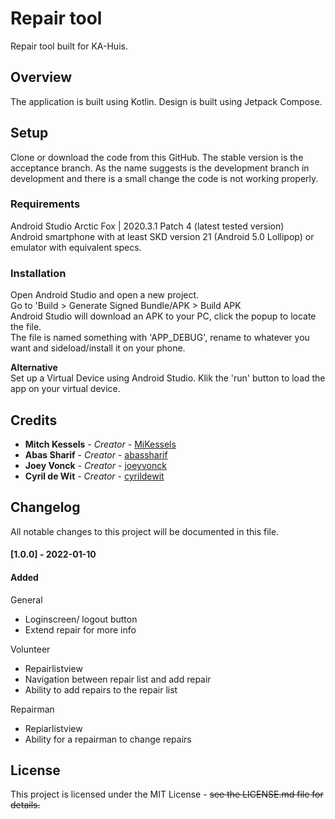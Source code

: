 # Repair tool

Repair tool built for KA-Huis.

## Overview

The application is built using Kotlin. Design is built using Jetpack Compose.

## Setup

Clone or download the code from this GitHub. The stable version is the acceptance branch. As the name suggests is the development branch in development and there is a small change the code is not working properly.

### Requirements

Android Studio Arctic Fox | 2020.3.1 Patch 4 (latest tested version)   
Android smartphone with at least SKD version 21 (Android 5.0 Lollipop) or emulator with equivalent specs.

### Installation

Open Android Studio and open a new project.  
Go to 'Build > Generate Signed Bundle/APK > Build APK  
Android Studio will download an APK to your PC, click the popup to locate the file.  
The file is named something with 'APP_DEBUG', rename to whatever you want and sideload/install it on your phone.

**Alternative**  
Set up a Virtual Device using Android Studio. Klik the 'run' button to load the app on your virtual device.

## Credits

* **Mitch Kessels** - _Creator_ - [MiKessels](https://github.com/MiKessels)
* **Abas Sharif** - _Creator_ - [abassharif](https://github.com/abassharif)
* **Joey Vonck** - _Creator_ - [joeyvonck](https://github.com/joeyvonck)
* **Cyril de Wit** - _Creator_ - [cyrildewit](https://github.com/cyrildewit)


## Changelog
All notable changes to this project will be documented in this file.  

#### [1.0.0] - 2022-01-10  
#### Added  
General
- Loginscreen/ logout button
- Extend repair for more info

Volunteer
- Repairlistview
- Navigation between repair list and add repair
- Ability to add repairs to the repair list

Repairman
- Repiarlistview
- Ability for a repairman to change repairs


## License

This project is licensed under the MIT License - ~~see the LICENSE.md file for details.~~
